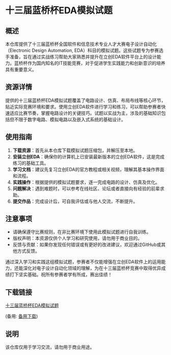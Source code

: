 # 十三届蓝桥杯EDA模拟试题

## 概述

本仓库提供了十三届蓝桥杯全国软件和信息技术专业人才大赛电子设计自动化（Electronic Design Automation, EDA）科目的模拟试题。这些试题专为参赛选手准备，旨在通过实战练习帮助大家熟悉并提升在立创EDA软件平台上的设计能力。蓝桥杯作为国内知名的IT技能竞赛，对于促进学生实践能力和创新意识的培养具有重要意义。

## 资源详情

提供的十三届蓝桥杯EDA模拟试题覆盖了电路设计、仿真、布局布线等核心环节，贴近实际竞赛环境和要求。使用立创EDA软件进行学习和练习，可以帮助参赛者快速适应比赛节奏，掌握电路设计的关键技巧。试题以实战为主，涉及的基础知识包括但不限于数字电路、模拟电路以及嵌入式系统的基础设计。

## 使用指南

1. **下载资源**：首先从本仓库下载模拟试题压缩包，并解压至本地。
2. **安装立创EDA**：确保你的计算机上已安装最新版本的立创EDA软件，这是完成练习的基础工具。
3. **学习文档**：建议先复习立创EDA的官方教程或相关视频，理解其基本操作界面和流程。
4. **实践操作**：根据提供的模拟试题要求，逐一完成电路的设计、仿真及优化。
5. **问题解决**：遇到难题时，可以参考在线社区、论坛或者直接向有经验的前辈求助。
6. **提交作品**：完成设计后，可自我评估或与他人交流，不断提升。

## 注意事项

- 请确保遵守比赛规则，在非比赛环境下使用此模拟试题进行自我训练。
- 版权声明：本资源仅供个人学习和研究使用，请勿用于商业目的。
- 反馈与贡献：如果你发现任何错误或有更好的改进建议，欢迎通过GitHub或其他方式反馈。

通过深入学习和实践这组模拟试题，参赛者不仅能增强在立创EDA软件上的运用能力，还能深化对电子设计自动化领域的理解，为在十三届蓝桥杯竞赛中取得优异成绩打下坚实基础。祝所有参赛者学有所成，赛出佳绩！

## 下载链接
[十三届蓝桥杯EDA模拟试题](https://pan.quark.cn/s/d864aa1e0f18) 

(备用: [备用下载](https://pan.baidu.com/s/1-4Dl-2BPX4XgOMccK8Yibw?pwd=1234))

## 说明

该仓库仅用于学习交流，请勿用于商业用途。

